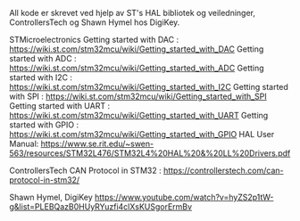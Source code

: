 All kode er skrevet ved hjelp av ST's HAL bibliotek og veiledninger, ControllersTech og Shawn Hymel hos DigiKey. 

STMicroelectronics
Getting started with DAC : https://wiki.st.com/stm32mcu/wiki/Getting_started_with_DAC
Getting started with ADC : https://wiki.st.com/stm32mcu/wiki/Getting_started_with_ADC
Getting started with I2C : https://wiki.st.com/stm32mcu/wiki/Getting_started_with_I2C
Getting started with SPI : https://wiki.st.com/stm32mcu/wiki/Getting_started_with_SPI
Getting started with UART : https://wiki.st.com/stm32mcu/wiki/Getting_started_with_UART
Getting started with GPIO : https://wiki.st.com/stm32mcu/wiki/Getting_started_with_GPIO
HAL User Manual: https://www.se.rit.edu/~swen-563/resources/STM32L476/STM32L4%20HAL%20&%20LL%20Drivers.pdf

ControllersTech
CAN Protocol in STM32 : https://controllerstech.com/can-protocol-in-stm32/

Shawn Hymel, DigiKey
https://www.youtube.com/watch?v=hyZS2p1tW-g&list=PLEBQazB0HUyRYuzfi4clXsKUSgorErmBv
